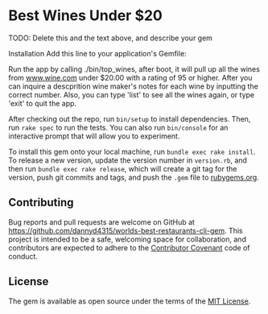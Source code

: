 # Best Wines Under $20

<!-- TopGames
Welcome to your new gem! In this directory, you'll find the files you need to be able to package up your Ruby library into a gem. Put your Ruby code in the file lib/top_games. To experiment with that code, run bin/console for an interactive prompt. -->

TODO: Delete this and the text above, and describe your gem

Installation
Add this line to your application's Gemfile:

<!-- gem 'top_games'
And then execute: -->

Run the app by calling ./bin/top_wines, after boot, it will pull up all the wines from www.wine.com under $20.00 with a rating of 95    or higher. After you can inquire a descprition wine maker's notes for each wine by inputting the correct number. Also, you can type     'list' to see all the wines again, or type 'exit' to quit the app.

<!-- $ gem install top_games
Usage
Run the app by calling ./bin/top_games, after boot, it will pull up the top three games
from pcgamer.com, after you can inquire a summary of each game by inputting the correct
number, it will also bring you back to the main menu afterwards. You can type 'exit' to 
quit the app.  -->

After checking out the repo, run `bin/setup` to install dependencies. Then, run `rake spec` to run the tests. You can also run `bin/console` for an interactive prompt that will allow you to experiment.

To install this gem onto your local machine, run `bundle exec rake install`. To release a new version, update the version number in `version.rb`, and then run `bundle exec rake release`, which will create a git tag for the version, push git commits and tags, and push the `.gem` file to [rubygems.org](https://rubygems.org).

## Contributing

Bug reports and pull requests are welcome on GitHub at https://github.com/dannyd4315/worlds-best-restaurants-cli-gem. This project is intended to be a safe, welcoming space for collaboration, and contributors are expected to adhere to the [Contributor Covenant](contributor-covenant.org) code of conduct.


## License

The gem is available as open source under the terms of the [MIT License](http://opensource.org/licenses/MIT).
